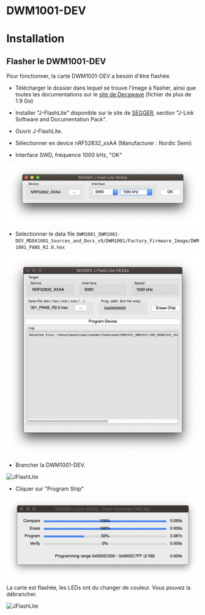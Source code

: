 # DWM1001-DEV


# Installation

## Flasher le DWM1001-DEV

Pour fonctionner, la carte DWM1001-DEV a besoin d'être flashée. 

* Télécharger le dossier dans lequel se trouve l'image à flasher, ainsi que toutes les documentations sur le [site de Decawave](https://www.decawave.com/1001-license/) (fichier de plus de 1.9 Go)

* Installer "J-FlashLite" disponible sur le site de [SEGGER](https://www.segger.com/downloads/jlink#J-LinkSoftwareAndDocumentationPack), section "J-Link Software and Documentation Pack".

* Ouvrir J-FlashLite.

* Sélectionner en device nRF52832_xxAA (Manufacturer : Nordic Semi)

* Interface SWD, fréquence 1000 kHz, "OK"

![JFlashLite](docs/img/JFlashLite1.png)

* Selectionner le data file ```DWM1001_DWM1001-DEV_MDEK1001_Sources_and_Docs_v9/DWM1001/Factory_Firmware_Image/DWM1001_PANS_R2.0.hex```

![JFlashLite](docs/img/JFlashLite2.png)

* Brancher la DWM1001-DEV.

![JFlashLite](docs/img/DWM1001_DEV_plugged.png)

* Cliquer sur "Program Ship"

![JFlashLite](docs/img/JFlashLite3.png)

La carte est flashée, les LEDs ont du changer de couleur. Vous pouvez la débrancher.

![JFlashLite](docs/img/DWM1001_DEV_flashed.png)


